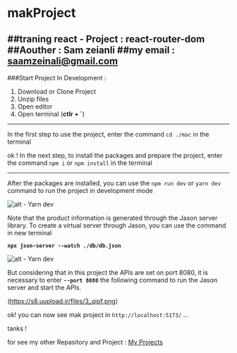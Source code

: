 # makProject
##traning react - Project : react-router-dom
##Aouther : Sam zeianli
##my email : saamzeinali@gmail.com
---
###Start Project In Development :

1. Download or Clone Project
2. Unzip files
3. Open editor
4. Open terminal (**ctlr + `**)

---
In the first step to use the project, enter the command `cd ./mac` in the terminal

ok ! In the next step, to install the packages and prepare the project, enter the command `npm i` or `npm install` in the terminal

---

After the packages are installed, you can use the `npm run dev` or `yarn dev` command to run the project in development mode

![alt - Yarn dev](https://s8.uupload.ir/files/1_n4pk.png)

Note that the product information is generated through the Jason server library. To create a virtual server through Jason, you can use the command in new terminal

**`npx json-server --watch ./db/db.json`**

![alt - Yarn dev](https://s8.uupload.ir/files/2_w8y3.png)

But considering that in this project the APIs are set on port 8080, it is necessary to enter **`--port 8080`** the following command to run the Jason server and start the APIs.

(https://s8.uupload.ir/files/3_qipf.png)

ok! you can now see mak project in `http://localhost:5173/` ...

tanks !

for see my other Repasitory and Project : [My Projects](https://github.com/samzeinali)
